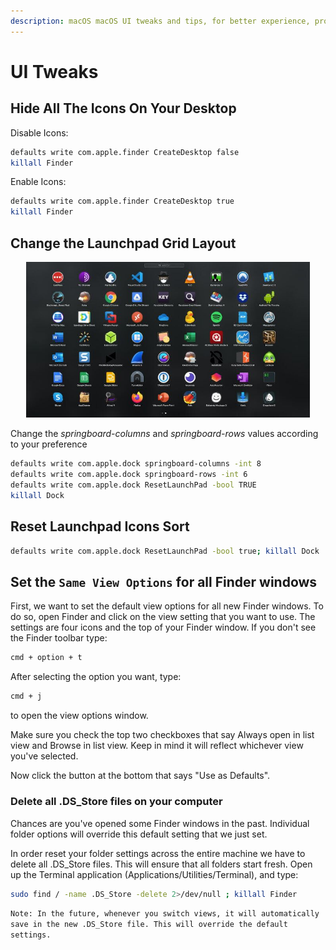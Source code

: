 ```yaml
---
description: macOS macOS UI tweaks and tips, for better experience, productivity and workflow
---
```


# UI Tweaks

## Hide All The Icons On Your Desktop

Disable Icons:

```bash
defaults write com.apple.finder CreateDesktop false
killall Finder
```

Enable Icons:

```bash
defaults write com.apple.finder CreateDesktop true
killall Finder
```

## Change the Launchpad Grid Layout

<div style="width:90%; margin:0 auto">
    <img src="/assets/images/macOS/launchpad.jpg" alt="launchpad Grid 9x7">
</div>

Change the _springboard-columns_ and _springboard-rows_ values according to your preference

```bash
defaults write com.apple.dock springboard-columns -int 8
defaults write com.apple.dock springboard-rows -int 6
defaults write com.apple.dock ResetLaunchPad -bool TRUE
killall Dock
```

## Reset Launchpad Icons Sort

```bash
defaults write com.apple.dock ResetLaunchPad -bool true; killall Dock
```

## Set the `Same View Options` for all Finder windows

First, we want to set the default view options for all new Finder windows. To do so, open Finder and click on the view setting that you want to use. The settings are four icons and the top of your Finder window.
If you don't see the Finder toolbar type:

```bash
cmd + option + t
```

After selecting the option you want, type:

```bash
cmd + j
```

to open the view options window.

Make sure you check the top two checkboxes that say Always open in list view and Browse in list view. Keep in mind it will reflect whichever view you've selected.

Now click the button at the bottom that says "Use as Defaults".

### Delete all .DS_Store files on your computer

Chances are you've opened some Finder windows in the past. Individual folder options will override this default setting that we just set.

In order reset your folder settings across the entire machine we have to delete all .DS_Store files. This will ensure that all folders start fresh. Open up the Terminal application (Applications/Utilities/Terminal), and type:

```bash
sudo find / -name .DS_Store -delete 2>/dev/null ; killall Finder
```

`Note: In the future, whenever you switch views, it will automatically save in the new .DS_Store file. This will override the default settings.`
